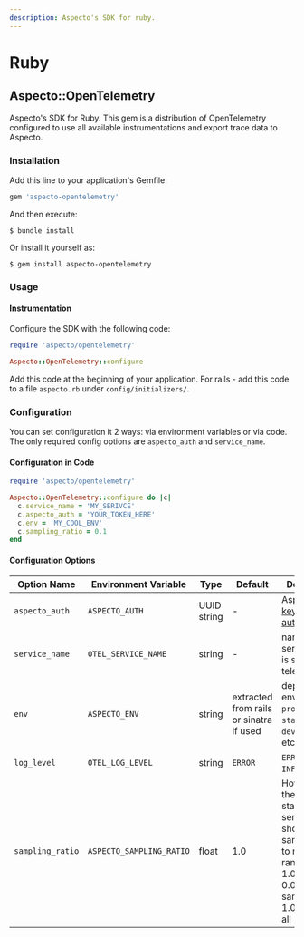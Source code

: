 ```yaml
---
description: Aspecto's SDK for ruby.
---
```


# Ruby

## Aspecto::OpenTelemetry

Aspecto's SDK for Ruby. This gem is a distribution of OpenTelemetry configured to use all available instrumentations and export trace data to Aspecto.

### Installation

Add this line to your application's Gemfile:

```ruby
gem 'aspecto-opentelemetry'
```

And then execute:

```
$ bundle install
```

Or install it yourself as:

```
$ gem install aspecto-opentelemetry
```

### Usage

#### Instrumentation

Configure the SDK with the following code:

```rb
require 'aspecto/opentelemetry'

Aspecto::OpenTelemetry::configure
```

Add this code at the beginning of your application. For rails - add this code to a file `aspecto.rb` under `config/initializers/`.

### Configuration

You can set configuration it 2 ways: via environment variables or via code. The only required config options are `aspecto_auth` and `service_name`.

#### Configuration in Code

```rb
require 'aspecto/opentelemetry'

Aspecto::OpenTelemetry::configure do |c|
  c.service_name = 'MY_SERIVCE'
  c.aspecto_auth = 'YOUR_TOKEN_HERE'
  c.env = 'MY_COOL_ENV'
  c.sampling_ratio = 0.1
end
```

#### Configuration Options

| Option Name      | Environment Variable     | Type        | Default                                 | Description                                                                                                                                           |
| ---------------- | ------------------------ | ----------- | --------------------------------------- | ----------------------------------------------------------------------------------------------------------------------------------------------------- |
| `aspecto_auth`   | `ASPECTO_AUTH`           | UUID string | -                                       | Aspecto's [API key for authentication](https://app.aspecto.io/app/integration/api-key)                                                                |
| `service_name`   | `OTEL_SERVICE_NAME`      | string      | -                                       | name of the service which is sending telemetry                                                                                                        |
| `env`            | `ASPECTO_ENV`            | string      | extracted from rails or sinatra if used | deployment environment: `production` / `staging` / `development`, etc.                                                                                |
| `log_level`      | `OTEL_LOG_LEVEL`         | string      | `ERROR`                                 | `ERROR` / `WARN` / `INFO`, etc.                                                                                                                       |
| `sampling_ratio` | `ASPECTO_SAMPLING_RATIO` | float       | 1.0                                     | How many of the traces starting in this service should be sampled. set to number in range \[0.0, 1.0] where 0.0 is no sampling, and 1.0 is sample all |

